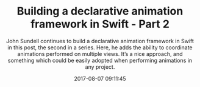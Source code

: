 ---
title: "Building a declarative animation framework in Swift - Part 2"
subtitle: "John Sundell continues to build a declarative animation framework in Swift in this post, the second in a series. Here, he adds the ability to coordinate animations performed on multiple views. It’s a nice approach, and something which could be easily adopted when performing animations in any project."
tags: ["animation","declarative","iOS"]
link: "https://www.swiftbysundell.com/posts/building-a-declarative-animation-framework-in-swift-part-2"
date: "2017-08-07 09:11:45"
---